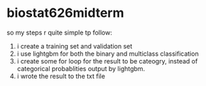 # biostat626midterm

so my steps r quite simple tp follow:

1. i create a training set and validation set
2. i use lightgbm for both the binary and multiclass classification
3. i create some for loop for the result to be cateogry, instead of categorical probablities output by lightgbm.
4. i wrote the result to the txt file
